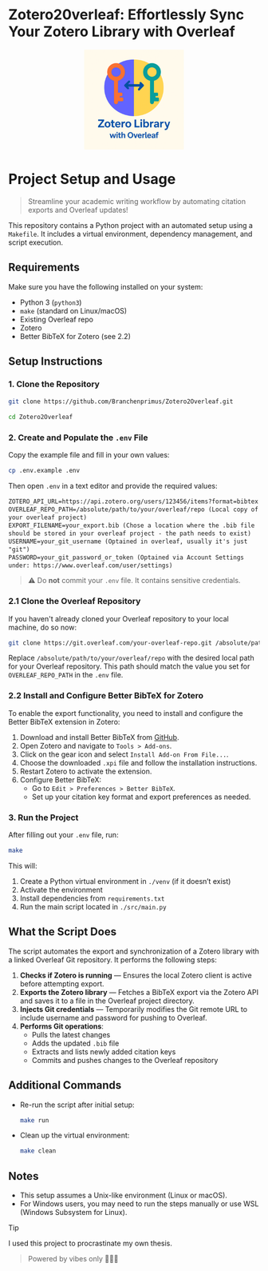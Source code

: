 # Zotero20verleaf: Effortlessly Sync Your Zotero Library with Overleaf


<p align="center">
  <img src="src/image.png" alt="Zotero20verleaf_logo" width="200"/>
</p>

# Project Setup and Usage

> Streamline your academic writing workflow by automating citation exports and Overleaf updates!

This repository contains a Python project with an automated setup using a `Makefile`. It includes a virtual environment, dependency management, and script execution.

## Requirements

Make sure you have the following installed on your system:

- Python 3 (`python3`)
- `make` (standard on Linux/macOS)
- Existing Overleaf repo
- Zotero
- Better BibTeX for Zotero (see 2.2)

## Setup Instructions

### 1. Clone the Repository

```bash
git clone https://github.com/Branchenprimus/Zotero2Overleaf.git
```
```bash
cd Zotero2Overleaf
```

### 2. Create and Populate the `.env` File

Copy the example file and fill in your own values:

```bash
cp .env.example .env
```

Then open `.env` in a text editor and provide the required values:

```env
ZOTERO_API_URL=https://api.zotero.org/users/123456/items?format=bibtex
OVERLEAF_REPO_PATH=/absolute/path/to/your/overleaf/repo (Local copy of your overleaf project)
EXPORT_FILENAME=your_export.bib (Chose a location where the .bib file should be stored in your overleaf project - the path needs to exist)
USERNAME=your_git_username (Optained in overleaf, usually it's just "git")
PASSWORD=your_git_password_or_token (Optained via Account Settings under: https://www.overleaf.com/user/settings)
```

> ⚠️ Do **not** commit your `.env` file. It contains sensitive credentials.

### 2.1 Clone the Overleaf Repository

If you haven't already cloned your Overleaf repository to your local machine, do so now:

```bash
git clone https://git.overleaf.com/your-overleaf-repo.git /absolute/path/to/your/overleaf/repo
```

Replace `/absolute/path/to/your/overleaf/repo` with the desired local path for your Overleaf repository. This path should match the value you set for `OVERLEAF_REPO_PATH` in the `.env` file.

### 2.2 Install and Configure Better BibTeX for Zotero

To enable the export functionality, you need to install and configure the Better BibTeX extension in Zotero:

1. Download and install Better BibTeX from [GitHub](https://github.com/retorquere/zotero-better-bibtex).
2. Open Zotero and navigate to `Tools > Add-ons`.
3. Click on the gear icon and select `Install Add-on From File...`.
4. Choose the downloaded `.xpi` file and follow the installation instructions.
5. Restart Zotero to activate the extension.
6. Configure Better BibTeX:
   - Go to `Edit > Preferences > Better BibTeX`.
   - Set up your citation key format and export preferences as needed.

### 3. Run the Project

After filling out your `.env` file, run:

```bash
make
```

This will:

1. Create a Python virtual environment in `./venv` (if it doesn’t exist)
2. Activate the environment
3. Install dependencies from `requirements.txt`
4. Run the main script located in `./src/main.py`

## What the Script Does

The script automates the export and synchronization of a Zotero library with a linked Overleaf Git repository. It performs the following steps:

1. **Checks if Zotero is running** — Ensures the local Zotero client is active before attempting export.
2. **Exports the Zotero library** — Fetches a BibTeX export via the Zotero API and saves it to a file in the Overleaf project directory.
3. **Injects Git credentials** — Temporarily modifies the Git remote URL to include username and password for pushing to Overleaf.
4. **Performs Git operations**:
   - Pulls the latest changes
   - Adds the updated `.bib` file
   - Extracts and lists newly added citation keys
   - Commits and pushes changes to the Overleaf repository

## Additional Commands

- Re-run the script after initial setup:

  ```bash
  make run
  ```

- Clean up the virtual environment:

  ```bash
  make clean
  ```

## Notes

- This setup assumes a Unix-like environment (Linux or macOS).  
- For Windows users, you may need to run the steps manually or use WSL (Windows Subsystem for Linux).


> [!TIP]
> I used this project to procrastinate my own thesis.

> Powered by vibes only 👨‍💻🫶